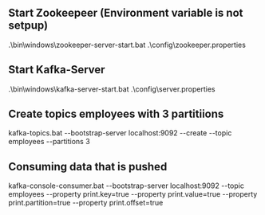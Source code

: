 ## Start Zookeepeer (Environment variable is not setpup) 
.\bin\windows\zookeeper-server-start.bat .\config\zookeeper.properties
## Start Kafka-Server
.\bin\windows\kafka-server-start.bat .\config\server.properties
## Create topics employees with 3 partitiions
kafka-topics.bat --bootstrap-server localhost:9092 --create --topic employees --partitions 3
## Consuming data that is pushed 
kafka-console-consumer.bat --bootstrap-server localhost:9092 --topic employees --property print.key=true --property  print.value=true --property print.partition=true --property print.offset=true
